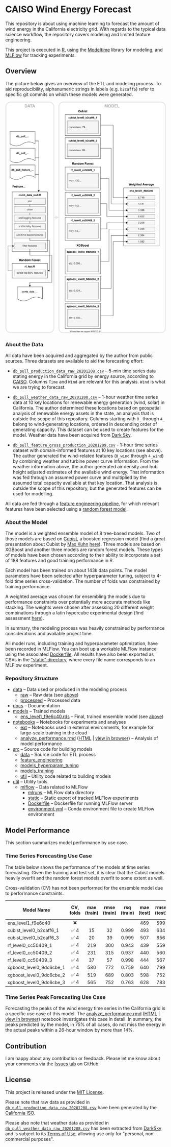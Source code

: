 # CAISO Wind Energy Forecast

This repository is about using machine learning to forecast the amount of wind energy in the California electricity 
grid. With regards to the typical data science workflow, the repository covers modeling and limited feature engineering.

This project is executed in [R](https://www.r-project.org/), using the 
[Modeltime](https://business-science.github.io/modeltime/) library for modeling, and [MLFlow](https://mlflow.org/) for 
tracking experiments.

## Overview

The picture below gives an overview of the ETL and modeling process. To aid reproducibility, alphanumeric strings in 
labels (e.g. `b2caff6`) refer to specific git commits on which these models were generated.

![Model Architecture](./docs/model_architecture.svg)

### About the Data

All data have been acquired and aggregated by the author from public sources. Three datasets are available to aid the 
forecasting effort:

- [`db_pull_production_data_raw_20201208.csv`](./data/raw/db_pull_production_data_raw_20201208.csv) – 5-min time series data stating energy in the California grid by energy 
  source, according to [CAISO](http://www.caiso.com/TodaysOutlook/Pages/supply.aspx). Columns `Time` and `Wind` are
  relevant for this analysis. `Wind` is what we are trying to forecast.
  
- [`db_pull_weather_data_raw_20201208.csv`](./data/raw/db_pull_weather_data_raw_20201208.csv) – 1-hour weather time series data at 10 key locations for renewable energy
  generation (wind, solar) in California. The author determined these locations based on geospatial analysis of 
  renewable energy assets in the state, an analysis that is outside the scope of this repository. Columns starting with
  `0_` through `4_` belong to wind-generating locations, ordered in descending order of generating capacity. This 
  dataset can be used to create features for the model. Weather data have been acquired from 
  [Dark Sky](https://darksky.net).
  
- [`db_pull_feature_gross_production_20201209.csv`](./data/raw/db_pull_feature_gross_production_20201209.csv) - 1-hour time series dataset with domain-informed features at 10 key
  locations (see above). The author generated the wind-related features (`0_wind` through `4_wind`) by combining weather
  and turbine power curve information. From the weather information above, the author generated air density and hub
  height adjusted estimates of the available wind energy. That information was fed through an assumed power curve and
  multiplied by the assumed total capacity available at that key location. That analysis is outside the scope of this 
  repository, but the generated features can be used for modelling.

All data are fed through a [feature engineering pipeline](./src/data/comb_data_rev8.R), for which relevant features have
been selected using a [random forest model](./src/feature_engineering/rf_feat.R).

### About the Model

The model is a weighted ensemble model of 8 tree-based models. Two of those models are based on 
[Cubist](https://cran.r-project.org/package=Cubist), a boosted regression model (find a great presentation about Cubist 
by [Max Kuhn](https://github.com/topepo) [here](https://static1.squarespace.com/static/51156277e4b0b8b2ffe11c00/t/56e3056a3c44d8779a61988a/1457718645593/cubist_BRUG.pdf)). 
Three models are based on XGBoost and another three models are random forest models. These types of
models have been chosen according to their ability to incorporate a set of 188 features and good training performance
in R.

Each model has been trained on about 143k data points. The model parameters have been selected after hyperparameter
tuning, subject to 4-fold time series cross-validation. The number of folds was constrained by training performance.

A weighted average was chosen for ensembling the models due to performance constraints over potentially more accurate
methods like stacking. The weights were chosen after assessing 20 different weight combinations through a latin
hypercube experimental design (find assessment [here](./util/etc/lhc_ensemble_results.xlsx)).

In summary, the modeling process was heavily constrained by performance considerations and available project time.

All model runs, including training and hyperparameter optimization, have been recorded in MLFlow. You can boot up a
workable MLFlow instance using the associated [Dockerfile](./util/etc/mlflow/Dockerfile). All results have also been 
exported as CSVs in the ["static" directory](./util/etc/mlflow/static), where every file name corresponds to an MLFlow 
experiment.

### Repository Structure

- [data](./data) – Data used or produced in the modeling process
  - [raw](./data/raw) – Raw data (see [above](#about-the-data))
  - [processed](./data/processed) – Processed data
- [docs](./docs) – Documentation
- [models](./models) – Trained models
  - [ens_level1_f9e6c40.rds](./models/ens_level1_f9e6c40.rds) – Final, trained ensemble model (see [above](#about-the-model))
- [notebooks](./notebooks) – Notebooks for experiments and analyses
  - [ext](./notebooks/ext) – Notebooks used in external environments, for example for large-scale training in the cloud
  - [analyze_performance.rmd](./notebooks/analyze_performance.rmd) ([HTML](./notebooks/analyze_performance.html) | [view in browser](https://flrs.github.io/caiso_wind_forecast/)) – Analysis of model performance
- [src](./src) – Source code for building models
  - [data](./src/data) – Source code for ETL process
  - [feature_engineering](./src/feature_engineering)
  - [models_hyperparam_tuning](./src/models_hyperparam_tuning)
  - [models_training](./src/models_training)
  - [util](./src/util) – Utility code related to building models
- [util](./util) – Utility tools
  - [mlflow](./util/mlflow) – Data related to MLFlow
    - [mlruns](./util/mlflow/mlruns) – MLFlow data directory
    - [static](./util/mlflow/static) – Static export of tracked MLFlow experiments
    - [Dockerfile](./util/mlflow/Dockerfile) – Dockerfile for running MLFlow server
    - [environment.yml](./util/mlflow/environment.yml) – Conda environment file to create MLFlow environment
  
## Model Performance

This section summarizes model performance by use case.

### Time Series Forecasting Use Case

The table below shows the performance of the models at time series forecasting. Given the training and test set, it
is clear that the Cubist models heavily overfit and the random forest models overfit to some extent as well.

Cross-validation (CV) has not been performed for the ensemble model due to performance constraints.

| Model Name               | CV, folds | mae (train) | rmse (train) | rsq (train) | mae (test) | rmse (test) | rsq (test) | ratio mae train/test |
|--------------------------|:---------:|:-----------:|:------------:|:-----------:|:----------:|:-----------:|:----------:|:--------------------:|
| ens_level1_f9e6c40       | ❌        |             |              |             | 469        | 599         | 0.779      |                      |
| cubist_level0_b2caff6_1  | ✅ 4      | 15          | 32           | 0.999       | 493        | 634         | 0.686      | 0.03                 |
| cubist_level0_b2caff6_3  | ✅ 4      | 20          | 39           | 0.999       | 507        | 656         | 0.670      | 0.04                 |
| rf_level0_cc50409_1      | ✅ 4      | 219         | 300          | 0.943       | 439        | 559         | 0.755      | 0.50                 |
| rf_level0_cc50409_2      | ✅ 4      | 231         | 315          | 0.937       | 440        | 560         | 0.753      | 0.53                 |
| rf_level0_cc50409_3      | ✅ 4      | 37          | 57           | 0.998       | 444        | 567         | 0.751      | 0.08                 |
| xgboost_level0_9dc6cbe_1 | ✅ 4      | 580         | 772          | 0.759       | 640        | 799         | 0.678      | 0.91                 |
| xgboost_level0_9dc6cbe_2 | ✅ 4      | 519         | 689          | 0.803       | 598        | 752         | 0.706      | 0.87                 |
| xgboost_level0_9dc6cbe_3 | ✅ 4      | 565         | 752          | 0.763       | 628        | 783         | 0.670      | 0.90                 |

### Time Series Peak Forecasting Use Case

Forecasting the peaks of the wind energy time series in the California grid is a specific use case of this model. 
The [analyze_performance.rmd](./notebooks/analyze_performance.rmd) ([HTML](./notebooks/analyze_performance.html) | [view in browser](https://flrs.github.io/caiso_wind_forecast/)) 
notebook investigates this case in detail. In summary, the peaks predicted by the model, in 75% of all cases,
do not miss the energy in the actual peaks within a 26-hour window by more than 14%.

## Contribution

I am happy about any contribution or feedback. Please let me know about your comments via the 
[Issues tab](https://github.com/flrs/caiso_wind_forecast/issues) on GitHub.

## License

This project is released under the [MIT License](./LICENSE).

Please note that raw data as provided in 
[`db_pull_production_data_raw_20201208.csv`](./data/raw/db_pull_production_data_raw_20201208.csv) have been generated
by the [California ISO](http://www.caiso.com).

Please also note that weather data as provided in 
[`db_pull_weather_data_raw_20201208.csv`](./data/raw/db_pull_weather_data_raw_20201208.csv) has been extracted from 
[DarkSky](https://darksky.net) and is subject to its [Terms of Use](https://darksky.net/tos), allowing use only for 
"personal, non-commercial purposes".